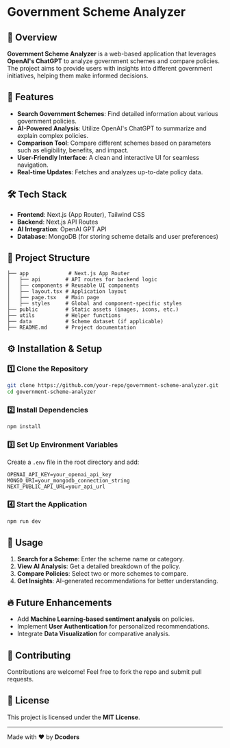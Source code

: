 # Government Scheme Analyzer

## 📌 Overview
**Government Scheme Analyzer** is a web-based application that leverages **OpenAI's ChatGPT** to analyze government schemes and compare policies. The project aims to provide users with insights into different government initiatives, helping them make informed decisions.

## 🚀 Features
- **Search Government Schemes**: Find detailed information about various government policies.
- **AI-Powered Analysis**: Utilize OpenAI's ChatGPT to summarize and explain complex policies.
- **Comparison Tool**: Compare different schemes based on parameters such as eligibility, benefits, and impact.
- **User-Friendly Interface**: A clean and interactive UI for seamless navigation.
- **Real-time Updates**: Fetches and analyzes up-to-date policy data.

## 🛠️ Tech Stack
- **Frontend**: Next.js (App Router), Tailwind CSS
- **Backend**: Next.js API Routes
- **AI Integration**: OpenAI GPT API
- **Database**: MongoDB (for storing scheme details and user preferences)

## 📂 Project Structure
```
├── app             # Next.js App Router
│   ├── api        # API routes for backend logic
│   ├── components # Reusable UI components
│   ├── layout.tsx # Application layout
│   ├── page.tsx   # Main page
│   ├── styles     # Global and component-specific styles
├── public         # Static assets (images, icons, etc.)
├── utils          # Helper functions
├── data           # Scheme dataset (if applicable)
├── README.md      # Project documentation
```

## ⚙️ Installation & Setup
### 1️⃣ Clone the Repository
```bash
git clone https://github.com/your-repo/government-scheme-analyzer.git
cd government-scheme-analyzer
```
### 2️⃣ Install Dependencies
```bash
npm install
```
### 3️⃣ Set Up Environment Variables
Create a `.env` file in the root directory and add:
```env
OPENAI_API_KEY=your_openai_api_key
MONGO_URI=your_mongodb_connection_string
NEXT_PUBLIC_API_URL=your_api_url
```

### 4️⃣ Start the Application
```bash
npm run dev
```

## 📌 Usage
1. **Search for a Scheme**: Enter the scheme name or category.
2. **View AI Analysis**: Get a detailed breakdown of the policy.
3. **Compare Policies**: Select two or more schemes to compare.
4. **Get Insights**: AI-generated recommendations for better understanding.

## 🔥 Future Enhancements
- Add **Machine Learning-based sentiment analysis** on policies.
- Implement **User Authentication** for personalized recommendations.
- Integrate **Data Visualization** for comparative analysis.

## 🤝 Contributing
Contributions are welcome! Feel free to fork the repo and submit pull requests.

## 📜 License
This project is licensed under the **MIT License**.

---
Made with ❤️ by **Dcoders**

